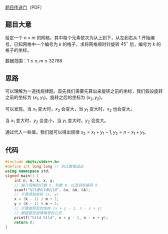 [题目传送门](files/信息与未来%202025.pdf)（PDF）
## 题目大意
给定一个 $n \times m$ 的网格，其中每个元素依次为从上到下，从左到右从 $1$ 开始编号，已知网格中一个编号为 $k$ 的格子，求将网格顺时针旋转 $45^\circ$ 后，编号为 $k$ 的格子的坐标。

数据范围：$1 \leq n, m \leq 32768$

## 思路
可以理解为一道找规律题。首先我们需要先算出来旋转之前的坐标，我们假设旋转之前的坐标为 $(x_1, y_1)$，旋转之后的坐标为 $(x_2, y_2)$。

可以发现，当 $x_1$ 变大时，$x_2$ 会变大，当 $y_1$ 变大时，$x_2$ 也会变大。

当 $x_1$ 变大时，$y_2$ 会变小，当 $y_1$ 变大时，$y_2$ 会变大。

通过代入一些值，我们就可以得出规律 $x_2 = x_1 + y_1 - 1, y_2 = n - x_1 + y_1$。

## 代码
```cpp
#include <bits/stdc++.h>
#define int long long // 防止数据溢出
using namespace std;
signed main() {
	int n, m, k, x, y;
	// 输入网格的行数 n，列数 m，以及目标编号 k
	scanf("%lld%lld%lld", &n, &m, &k);
	// 计算原始坐标 (x, y)
	x = (k - 1) / m + 1;
	y = (k - 1) % m + 1;
	// 计算旋转后的坐标 (x + y - 1, n - x + y)
	// 根据题目规律推导的公式
	printf("%lld %lld", x + y - 1, n - x + y);
	return 0;
}
```